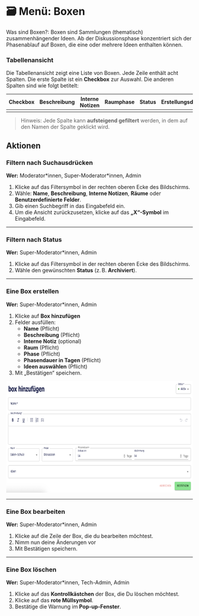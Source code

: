 # 🗃️ Menü: Boxen

Was sind Boxen?:
Boxen sind Sammlungen (thematisch) zusammenhängender Ideen. Ab der Diskussionsphase konzentriert sich der Phasenablauf auf Boxen, die eine oder  mehrere Ideen enthalten können.

### Tabellenansicht

Die Tabellenansicht zeigt eine Liste von Boxen. Jede Zeile enthält acht Spalten. Die erste Spalte ist ein **Checkbox** zur Auswahl. Die anderen Spalten sind wie folgt betitelt:

| Checkbox | Beschreibung | Interne Notizen | Raumphase | Status | Erstellungsdatum | Letzte Aktualisierung |
|-------------------|--------------|-----------------|-----------|--------|------------------|-----------------------|
|                   |              |                 |           |        |                  |                       |


> Hinweis: Jede Spalte kann **aufsteigend gefiltert** werden, in dem auf den Namen der Spalte geklickt wird.



## Aktionen

### Filtern nach Suchausdrücken

**Wer:** Moderator\*innen, Super-Moderator\*innen, Admin

1. Klicke auf das Filtersymbol in der rechten oberen Ecke des Bildschirms.
2. Wähle: **Name**, **Beschreibung**, **Interne Notizen**, **Räume** oder **Benutzerdefinierte Felder**.
3. Gib einen Suchbegriff in das Eingabefeld ein.
4. Um die Ansicht zurückzusetzen, klicke auf das **„X“-Symbol** im Eingabefeld.

---

### Filtern nach Status

**Wer:** Super-Moderator\*innen, Admin

1. Klicke auf das Filtersymbol in der rechten oberen Ecke des Bildschirms.
2. Wähle den gewünschten **Status** (z. B. **Archiviert**).

---

### Eine Box erstellen

**Wer:** Super-Moderator\*innen, Admin

1. Klicke auf **Box hinzufügen**
2. Felder ausfüllen:
   - **Name** (Pflicht)
   - **Beschreibung** (Pflicht)
   - **Interne Notiz** (optional)
   - **Raum** (Pflicht)
   - **Phase** (Pflicht)
   - **Phasendauer in Tagen** (Pflicht)
   - **Ideen auswählen** (Pflicht)
3. Mit „Bestätigen“ speichern.

<img src="/screenshots/add_box.png" alt="Raum erstellen" style="height: 300px;">


---

### Eine Box bearbeiten

**Wer:** Super-Moderator\*innen, Admin

1.	Klicke auf die Zeile der Box, die du bearbeiten möchtest.
2.	 Nimm nun deine Änderungen vor
3.	Mit Bestätigen speichern.



---

### Eine Box löschen

**Wer:** Super-Moderator\*innen, Tech-Admin, Admin

1. Klicke auf das **Kontrollkästchen** der Box, die Du löschen möchtest.
2. Klicke auf das **rote Müllsymbol**.
3. Bestätige die Warnung im **Pop-up-Fenster**.
